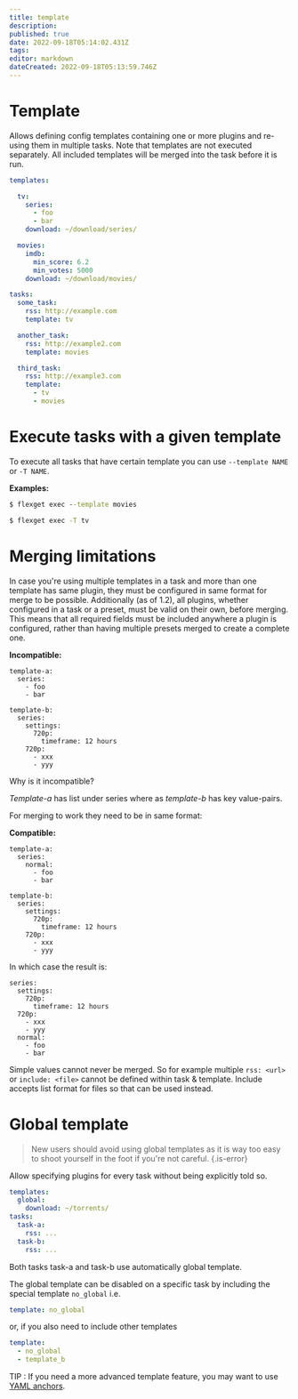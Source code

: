 ```yaml
---
title: template
description: 
published: true
date: 2022-09-18T05:14:02.431Z
tags: 
editor: markdown
dateCreated: 2022-09-18T05:13:59.746Z
---
```


# Template

Allows defining config templates containing one or more plugins and re-using them in multiple tasks. Note that templates are not executed separately. All included templates will be merged into the task before it is run.

```yaml
templates:

  tv:
    series:
      - foo
      - bar
    download: ~/download/series/

  movies:
    imdb:
      min_score: 6.2
      min_votes: 5000
    download: ~/download/movies/

tasks:
  some_task:
    rss: http://example.com
    template: tv

  another_task:
    rss: http://example2.com
    template: movies

  third_task:
    rss: http://example3.com
    template: 
      - tv
      - movies

```

# Execute tasks with a given template
To execute all tasks that have certain template you can use `--template NAME` or `-T NAME`.

**Examples:**

```cmd
$ flexget exec --template movies
```

```cmd
$ flexget exec -T tv
```

# Merging limitations

In case you're using multiple templates in a task and more than one template has same plugin, they must be
configured in same format for merge to be possible. Additionally (as of 1.2), all plugins, whether configured in a task or a preset, must be valid on their own, before merging. This means that all required fields must be included anywhere a plugin is configured, rather than having multiple presets merged to create a complete one.

**Incompatible:**

```
template-a:
  series:
    - foo
    - bar

template-b:
  series:
    settings:
      720p:
        timeframe: 12 hours
    720p:
      - xxx
      - yyy
```

Why is it incompatible?

*Template-a* has list under series where as *template-b* has key value-pairs.

For merging to work they need to be in same format:

**Compatible:**

```
template-a:
  series:
    normal:
      - foo
      - bar

template-b:
  series:
    settings:
      720p:
        timeframe: 12 hours
    720p:
      - xxx
      - yyy
```

In which case the result is:

```
series:
  settings:
    720p:
      timeframe: 12 hours
  720p:
    - xxx
    - yyy
  normal:
    - foo
    - bar
```

Simple values cannot never be merged. So for example multiple `rss: <url>` or `include: <file>` cannot be defined within task & template. Include accepts list format for files so that can be used instead. 

# Global template

> New users should avoid using global templates as it is way too easy to shoot yourself in the foot if you're not careful.
{.is-error}

Allow specifying plugins for every task without being explicitly told so. 

```yaml
templates:
  global:
    download: ~/torrents/
tasks:
  task-a:
    rss: ...
  task-b:
    rss: ...
```

Both tasks task-a and task-b use automatically global template.

The global template can be disabled on a specific task by including the special template `no_global` i.e.

```yaml
template: no_global
```

or, if you also need to include other templates

```yaml
template:
  - no_global
  - template_b
```
TIP : If you need a more advanced template feature, you may want to use [YAML anchors](https://discuss.flexget.com/t/advanced-yaml-trick-anchors/2405).